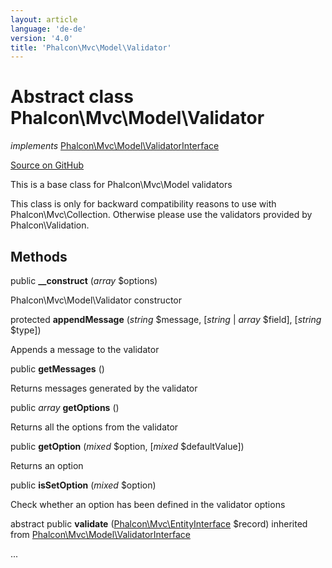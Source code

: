 ```yaml
---
layout: article
language: 'de-de'
version: '4.0'
title: 'Phalcon\Mvc\Model\Validator'
---
```


# Abstract class **Phalcon\Mvc\Model\Validator**

*implements* [Phalcon\Mvc\Model\ValidatorInterface](api/Phalcon_Mvc_Model_ValidatorInterface)

<a href="https://github.com/phalcon/cphalcon/tree/v4.0.0/phalcon/mvc/model/validator.zep" class="btn btn-default btn-sm">Source on GitHub</a>

This is a base class for Phalcon\Mvc\Model validators

This class is only for backward compatibility reasons to use with Phalcon\Mvc\Collection. Otherwise please use the validators provided by Phalcon\Validation.

## Methods

public **__construct** (*array* $options)

Phalcon\Mvc\Model\Validator constructor

protected **appendMessage** (*string* $message, [*string* | *array* $field], [*string* $type])

Appends a message to the validator

public **getMessages** ()

Returns messages generated by the validator

public *array* **getOptions** ()

Returns all the options from the validator

public **getOption** (*mixed* $option, [*mixed* $defaultValue])

Returns an option

public **isSetOption** (*mixed* $option)

Check whether an option has been defined in the validator options

abstract public **validate** ([Phalcon\Mvc\EntityInterface](api/Phalcon_Mvc_EntityInterface) $record) inherited from [Phalcon\Mvc\Model\ValidatorInterface](api/Phalcon_Mvc_Model_ValidatorInterface)

...